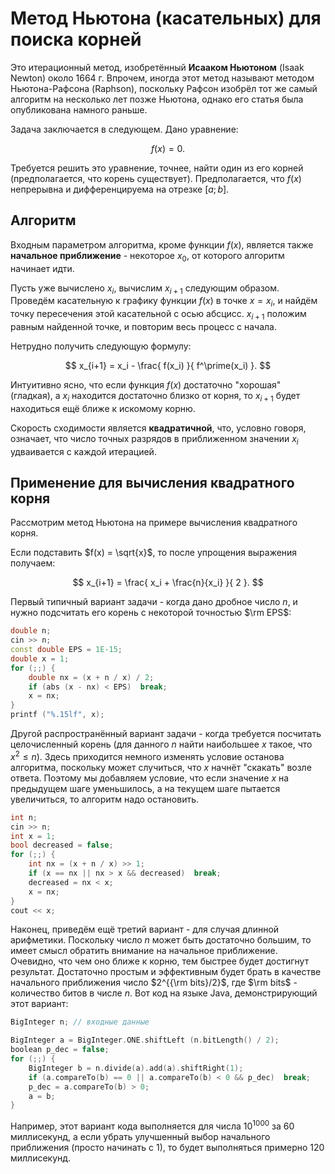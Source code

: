 # Метод Ньютона (касательных) для поиска корней

Это итерационный метод, изобретённый **Исааком Ньютоном** (Isaak Newton) около 1664 г. Впрочем, иногда этот метод называют методом Ньютона-Рафсона (Raphson), поскольку Рафсон изобрёл тот же самый алгоритм на несколько лет позже Ньютона, однако его статья была опубликована намного раньше.

Задача заключается в следующем. Дано уравнение:

$$ f(x) = 0. $$

Требуется решить это уравнение, точнее, найти один из его корней (предполагается, что корень существует). Предполагается, что $f(x)$ непрерывна и дифференцируема на отрезке $[a;b]$.

## Алгоритм

Входным параметром алгоритма, кроме функции $f(x)$, является также **начальное приближение** - некоторое $x_0$, от которого алгоритм начинает идти.

Пусть уже вычислено $x_i$, вычислим $x_{i+1}$ следующим образом. Проведём касательную к графику функции $f(x)$ в точке $x = x_i$, и найдём точку пересечения этой касательной с осью абсцисс. $x_{i+1}$ положим равным найденной точке, и повторим весь процесс с начала.

Нетрудно получить следующую формулу:

$$ x_{i+1} = x_i - \frac{ f(x_i) }{ f^\prime(x_i) }. $$

Интуитивно ясно, что если функция $f(x)$ достаточно "хорошая" (гладкая), а $x_i$ находится достаточно близко от корня, то $x_{i+1}$ будет находиться ещё ближе к искомому корню.

Скорость сходимости является **квадратичной**, что, условно говоря, означает, что число точных разрядов в приближенном значении $x_i$ удваивается с каждой итерацией.

## Применение для вычисления квадратного корня

Рассмотрим метод Ньютона на примере вычисления квадратного корня.

Если подставить $f(x) = \sqrt{x}$, то после упрощения выражения получаем:

$$ x_{i+1} = \frac{ x_i + \frac{n}{x_i} }{ 2 }. $$

Первый типичный вариант задачи - когда дано дробное число $n$, и нужно подсчитать его корень с некоторой точностью $\rm EPS$:

<!--- TODO: specify code snippet id -->
``` cpp
double n;
cin >> n;
const double EPS = 1E-15;
double x = 1;
for (;;) {
    double nx = (x + n / x) / 2;
    if (abs (x - nx) < EPS)  break;
    x = nx;
}
printf ("%.15lf", x);
```

Другой распространённый вариант задачи - когда требуется посчитать целочисленный корень (для данного $n$ найти наибольшее $x$ такое, что $x^2 \le n$). Здесь приходится немного изменять условие останова алгоритма, поскольку может случиться, что $x$ начнёт "скакать" возле ответа. Поэтому мы добавляем условие, что если значение $x$ на предыдущем шаге уменьшилось, а на текущем шаге пытается увеличиться, то алгоритм надо остановить.

<!--- TODO: specify code snippet id -->
``` cpp
int n;
cin >> n;
int x = 1;
bool decreased = false;
for (;;) {
    int nx = (x + n / x) >> 1;
    if (x == nx || nx > x && decreased)  break;
    decreased = nx < x;
    x = nx;
}
cout << x;
```

Наконец, приведём ещё третий вариант - для случая длинной арифметики. Поскольку число $n$ может быть достаточно большим, то имеет смысл обратить внимание на начальное приближение. Очевидно, что чем оно ближе к корню, тем быстрее будет достигнут результат. Достаточно простым и эффективным будет брать в качестве начального приближения число $2^{{\rm bits}/2}$, где $\rm bits$ - количество битов в числе $n$. Вот код на языке Java, демонстрирующий этот вариант:

<!--- TODO: specify code snippet id -->
``` cpp
BigInteger n; // входные данные

BigInteger a = BigInteger.ONE.shiftLeft (n.bitLength() / 2);
boolean p_dec = false;
for (;;) {
    BigInteger b = n.divide(a).add(a).shiftRight(1);
    if (a.compareTo(b) == 0 || a.compareTo(b) < 0 && p_dec)  break;
    p_dec = a.compareTo(b) > 0;
    a = b;
}
```

Например, этот вариант кода выполняется для числа $10^{1000}$ за $60$ миллисекунд, а если убрать улучшенный выбор начального приближения (просто начинать с $1$), то будет выполняться примерно $120$ миллисекунд.
